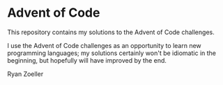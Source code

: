 # Advent of Code

This repository contains my solutions to the Advent of Code challenges.

I use the Advent of Code challenges as an opportunity to learn new programming languages; my solutions certainly won't be idiomatic in the beginning, but hopefully will have improved by the end.

Ryan Zoeller